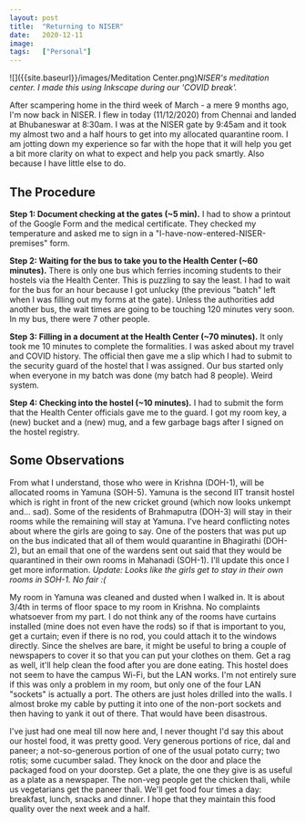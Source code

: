 ```yaml
---
layout: post
title:  "Returning to NISER"
date:   2020-12-11
image:  
tags:   ["Personal"]
---
```


![]({{site.baseurl}}/images/Meditation Center.png)*NISER's meditation center. I made this using Inkscape during our 'COVID break'.*

After scampering home in the third week of March - a mere 9 months ago,  I'm now back in NISER. I flew in today (11/12/2020) from Chennai and  landed at Bhubaneswar at 8:30am. I was at the NISER gate by 9:45am and  it took my almost two and a half hours to get into my allocated  quarantine room. I am jotting down my experience so far with the hope  that it will help you get a bit more clarity on what to expect and help  you pack smartly. Also because I have little else to do.

## The Procedure

**Step 1: Document checking at the gates (~5 min).** I had  to show a printout of the Google Form and the medical certificate. They  checked my temperature and asked me to sign in a  "I-have-now-entered-NISER-premises" form.

**Step 2: Waiting for the bus to take you to the Health Center (~60 minutes).** There is only one bus which ferries incoming students to their hostels via  the Health Center. This is puzzling to say the least. I had to wait for  the bus for an hour because I got unlucky (the previous "batch" left  when I was filling out my forms at the gate). Unless the authorities add  another bus, the wait times are going to be touching 120 minutes very  soon. In my bus, there were 7 other people.

**Step 3: Filling in a document at the Health Center (~70 minutes).** It only took me 10 minutes to complete the formalities. I was asked about  my travel and COVID history. The official then gave me a slip which I  had to submit to the security guard of the hostel that I was assigned.  Our bus started only when everyone in my batch was done (my batch had 8  people). Weird system. 

**Step 4: Checking into the hostel (~10 minutes).** I had to submit the form that the Health Center officials gave me to the  guard. I got my room key, a (new) bucket and a (new) mug, and a few  garbage bags after I signed on the hostel registry.

## Some Observations

From what I understand, those who were in Krishna (DOH-1), will be  allocated rooms in Yamuna (SOH-5). Yamuna is the second IIT transit  hostel which is right in front of the new cricket ground (which now  looks unkempt and... sad). Some of the residents of Brahmaputra (DOH-3)  will stay in their rooms while the remaining will stay at Yamuna. I've  heard conflicting notes about where the girls are going to say. One of  the posters that was put up on the bus indicated that all of them would  quarantine in Bhagirathi (DOH-2), but an email that one of the wardens  sent out said that they would be quarantined in their own rooms in  Mahanadi (SOH-1). I'll update this once I get more information. *Update: Looks like the girls get to stay in their own rooms in SOH-1. No fair :(*

My room in Yamuna was cleaned and dusted when I walked in. It is about  3/4th in terms of floor space to my room in Krishna. No complaints  whatsoever from my part. I do not think any of the rooms have curtains  installed (mine does not even have the rods) so if that is important to  you, get a curtain; even if there is no rod, you could attach it to the  windows directly. Since the shelves are bare, it might be useful to bring a  couple of newspapers to cover it so that you can put your clothes on  them. Get a rag as well, it'll help clean the food after you are done  eating. This hostel does not seem to have the campus Wi-Fi, but the LAN  works. I'm not entirely sure if this was only a problem in my room, but  only one of the four LAN "sockets" is actually a port. The others are  just holes drilled into the walls. I almost broke my cable by putting it into one of the non-port sockets and then having to yank it out of  there. That would have been disastrous.

I've just had one meal  till now here and, I never thought I'd say this about our hostel food,  it was pretty good. Very generous portions of rice, dal and paneer; a  not-so-generous portion of one of the usual potato curry; two rotis;  some cucumber salad. They knock on the door and place the packaged food  on your doorstep. Get a plate, the one they give is as useful as a plate as a newspaper. The non-veg people get the chicken thali, while us  vegetarians get the paneer thali. We'll get food four times a day:  breakfast, lunch, snacks and dinner. I hope that they maintain this food quality over the next week and a half.